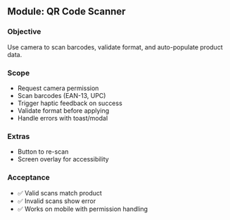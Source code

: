 ## Module: QR Code Scanner

### Objective
Use camera to scan barcodes, validate format, and auto-populate product data.

### Scope
- Request camera permission
- Scan barcodes (EAN-13, UPC)
- Trigger haptic feedback on success
- Validate format before applying
- Handle errors with toast/modal

### Extras
- Button to re-scan
- Screen overlay for accessibility

### Acceptance
- ✅ Valid scans match product
- ✅ Invalid scans show error
- ✅ Works on mobile with permission handling
